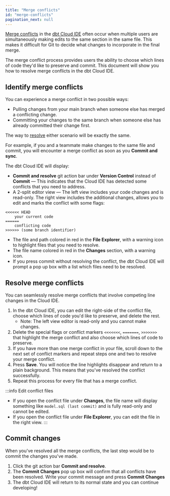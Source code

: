 ```yaml
---
title: "Merge conflicts"
id: "merge-conflicts"
pagination_next: null
---
```


[Merge conflicts](https://docs.github.com/en/pull-requests/collaborating-with-pull-requests/addressing-merge-conflicts/about-merge-conflicts) in the [dbt Cloud IDE](/docs/cloud/dbt-cloud-ide/develop-in-the-cloud) often occur when multiple users are simultaneously making edits to the same section in the same file. This makes it difficult for Git to decide what changes to incorporate in the final merge.  

The merge conflict process provides users the ability to choose which lines of code they'd like to preserve and commit.  This document will show you how to resolve merge conflicts in the dbt Cloud IDE.

## Identify merge conflicts

You can experience a merge conflict in two possible ways:

- Pulling changes from your main branch when someone else has merged a conflicting change.
- Committing your changes to the same branch when someone else has already committed their change first.

The way to [resolve](#resolve-merge-conflicts) either scenario will be exactly the same. 

For example, if you and a teammate make changes to the same file and commit, you will encounter a merge conflict as soon as you **Commit and sync**. 

The dbt Cloud IDE will display:

- **Commit and resolve** git action bar under **Version Control**  instead of **Commit** &mdash; This indicates that the Cloud IDE has detected some conflicts that you need to address.
- A 2-split editor view &mdash; The left view includes your code changes and is read-only. The right view includes the additional changes, allows you to edit and marks the conflict with some flags:

```
<<<<<< HEAD
    your current code
======
    conflicting code
>>>>>> (some branch identifier)
```
- The file and path colored in red in the **File Explorer**, with a warning icon to highlight files that you need to resolve.
- The file name colored in red in the **Changes** section, with a warning icon.
- If you press commit without resolving the conflict, the dbt Cloud IDE will prompt a pop up box with a list which files need to be resolved.

<Lightbox src="/img/docs/dbt-cloud/cloud-ide/merge-conflict.jpg" width="65%" title="Conflicting section that needs resolution will be highlighted"/>

<Lightbox src="/img/docs/dbt-cloud/cloud-ide/commit-without-resolve.jpg" width="65%" title="Pop up box when you commit without resolving the conflict"/>


## Resolve merge conflicts
You can seamlessly resolve merge conflicts that involve competing line changes in the Cloud IDE.

1. In the dbt Cloud IDE, you can edit the right-side of the conflict file, choose which lines of code you'd like to preserve, and delete the rest. 
    * Note: The left view editor is read-only and you cannot make changes.
3. Delete the special flags or conflict markers `<<<<<<<`, `=======`, `>>>>>>>` that highlight the merge conflict and also choose which lines of code to preserve.
4. If you have more than one merge conflict in your file, scroll down to the next set of conflict markers and repeat steps one and two to resolve your merge conflict.
5. Press **Save**. You will notice the line highlights disappear and return to a plain background. This means that you've resolved the conflict successfully.
6. Repeat this process for every file that has a merge conflict.


<Lightbox src="/img/docs/dbt-cloud/cloud-ide/resolve-conflict.jpg" width="65%" title="Choosing lines of code to preserve"/>

:::info Edit conflict files
- If you open the conflict file under **Changes**, the file name will display something like `model.sql (last commit)` and is fully read-only and cannot be edited. <br />
- If you open the conflict file under **File Explorer**, you can edit the file in the right view.
:::

## Commit changes

When you've resolved all the merge conflicts, the last step would be to commit the changes you've made.

1. Click the git action bar **Commit and resolve**. 
2. The **Commit Changes** pop up box will confirm that all conflicts have been resolved. Write  your commit message and press **Commit Changes**
3. The dbt Cloud IDE will return to its normal state and you can continue developing! 


<Lightbox src="/img/docs/dbt-cloud/cloud-ide/commit-resolve.jpg" width="65%" title="Conflict has been resolved"/>

<Lightbox src="/img/docs/dbt-cloud/cloud-ide/commit-changes.jpg" width="65%" title="Commit Changes pop up box to commit your changes"/>
